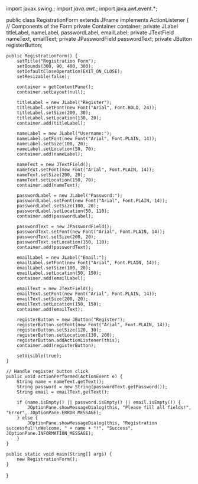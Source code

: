 import javax.swing.*;
import java.awt.*;
import java.awt.event.*;

public class RegistrationForm extends JFrame implements ActionListener {
    // Components of the Form
    private Container container;
    private JLabel titleLabel, nameLabel, passwordLabel, emailLabel;
    private JTextField nameText, emailText;
    private JPasswordField passwordText;
    private JButton registerButton;

    public RegistrationForm() {
        setTitle("Registration Form");
        setBounds(300, 90, 400, 300);
        setDefaultCloseOperation(EXIT_ON_CLOSE);
        setResizable(false);

        container = getContentPane();
        container.setLayout(null);

        titleLabel = new JLabel("Register");
        titleLabel.setFont(new Font("Arial", Font.BOLD, 24));
        titleLabel.setSize(200, 30);
        titleLabel.setLocation(130, 20);
        container.add(titleLabel);

        nameLabel = new JLabel("Username:");
        nameLabel.setFont(new Font("Arial", Font.PLAIN, 14));
        nameLabel.setSize(100, 20);
        nameLabel.setLocation(50, 70);
        container.add(nameLabel);

        nameText = new JTextField();
        nameText.setFont(new Font("Arial", Font.PLAIN, 14));
        nameText.setSize(200, 20);
        nameText.setLocation(150, 70);
        container.add(nameText);

        passwordLabel = new JLabel("Password:");
        passwordLabel.setFont(new Font("Arial", Font.PLAIN, 14));
        passwordLabel.setSize(100, 20);
        passwordLabel.setLocation(50, 110);
        container.add(passwordLabel);

        passwordText = new JPasswordField();
        passwordText.setFont(new Font("Arial", Font.PLAIN, 14));
        passwordText.setSize(200, 20);
        passwordText.setLocation(150, 110);
        container.add(passwordText);

        emailLabel = new JLabel("Email:");
        emailLabel.setFont(new Font("Arial", Font.PLAIN, 14));
        emailLabel.setSize(100, 20);
        emailLabel.setLocation(50, 150);
        container.add(emailLabel);

        emailText = new JTextField();
        emailText.setFont(new Font("Arial", Font.PLAIN, 14));
        emailText.setSize(200, 20);
        emailText.setLocation(150, 150);
        container.add(emailText);

        registerButton = new JButton("Register");
        registerButton.setFont(new Font("Arial", Font.PLAIN, 14));
        registerButton.setSize(120, 30);
        registerButton.setLocation(130, 200);
        registerButton.addActionListener(this);
        container.add(registerButton);

        setVisible(true);
    }

    // Handle register button click
    public void actionPerformed(ActionEvent e) {
        String name = nameText.getText();
        String password = new String(passwordText.getPassword());
        String email = emailText.getText();

        if (name.isEmpty() || password.isEmpty() || email.isEmpty()) {
            JOptionPane.showMessageDialog(this, "Please fill all fields!", "Error", JOptionPane.ERROR_MESSAGE);
        } else {
            JOptionPane.showMessageDialog(this, "Registration successful!\nWelcome, " + name + "!", "Success", JOptionPane.INFORMATION_MESSAGE);
        }
    }

    public static void main(String[] args) {
        new RegistrationForm();
    }
}